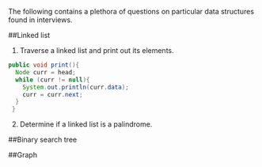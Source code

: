 The following contains a plethora of questions on particular data structures found in interviews.

##Linked list

1. Traverse a linked list and print out its elements.

```java
public void print(){
  Node curr = head;
  while (curr != null){
    System.out.println(curr.data);
    curr = curr.next;
  }
 }
```
2. Determine if a linked list is a palindrome.

##Binary search tree

##Graph
